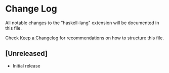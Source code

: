 # Change Log

All notable changes to the "haskell-lang" extension will be documented in this file.

Check [Keep a Changelog](http://keepachangelog.com/) for recommendations on how to structure this file.

## [Unreleased]

- Initial release